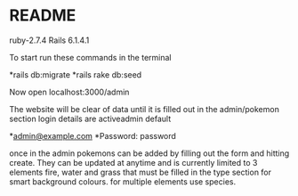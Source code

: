 # README

ruby-2.7.4
Rails 6.1.4.1

To start run these commands in the terminal

*rails db:migrate
*rails rake db:seed

Now open localhost:3000/admin

The website will be clear of data until it is filled out in the admin/pokemon section
login details are activeadmin default

*admin@example.com
*Password: password

once in the admin pokemons can be added by filling out the form and hitting create. They can be updated at anytime and is currently limited to 3 elements fire, water and grass that must be filled in the type section for smart background colours. for multiple elements use species.
